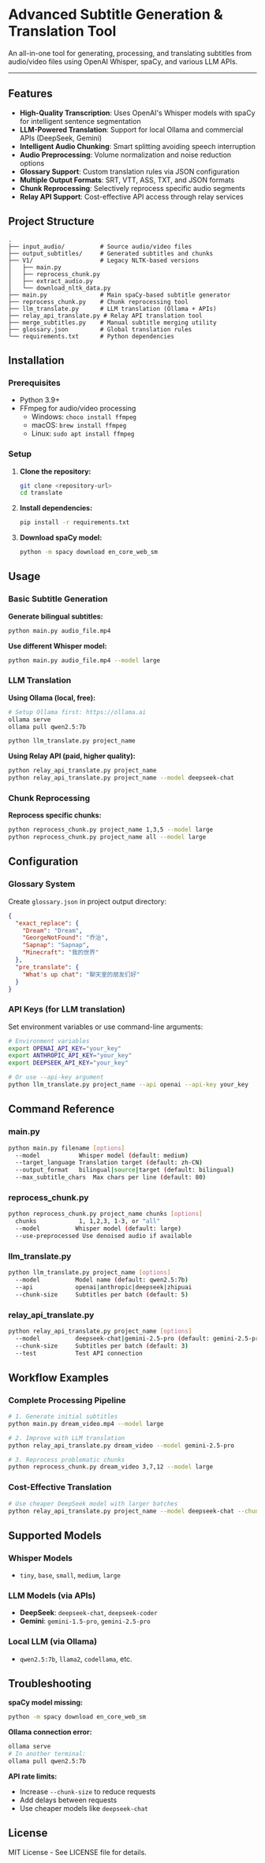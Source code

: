 # Advanced Subtitle Generation & Translation Tool

An all-in-one tool for generating, processing, and translating subtitles from audio/video files using OpenAI Whisper, spaCy, and various LLM APIs.

---

## Features

- **High-Quality Transcription**: Uses OpenAI's Whisper models with spaCy for intelligent sentence segmentation
- **LLM-Powered Translation**: Support for local Ollama and commercial APIs (DeepSeek, Gemini) 
- **Intelligent Audio Chunking**: Smart splitting avoiding speech interruption
- **Audio Preprocessing**: Volume normalization and noise reduction options
- **Glossary Support**: Custom translation rules via JSON configuration
- **Multiple Output Formats**: SRT, VTT, ASS, TXT, and JSON formats
- **Chunk Reprocessing**: Selectively reprocess specific audio segments
- **Relay API Support**: Cost-effective API access through relay services

## Project Structure

```
.
├── input_audio/          # Source audio/video files
├── output_subtitles/     # Generated subtitles and chunks
├── V1/                   # Legacy NLTK-based versions
│   ├── main.py
│   ├── reprocess_chunk.py
│   ├── extract_audio.py
│   └── download_nltk_data.py
├── main.py               # Main spaCy-based subtitle generator
├── reprocess_chunk.py    # Chunk reprocessing tool
├── llm_translate.py      # LLM translation (Ollama + APIs)
├── relay_api_translate.py # Relay API translation tool
├── merge_subtitles.py    # Manual subtitle merging utility
├── glossary.json         # Global translation rules
└── requirements.txt      # Python dependencies
```

## Installation

### Prerequisites
- Python 3.9+
- FFmpeg for audio/video processing
  - Windows: `choco install ffmpeg`
  - macOS: `brew install ffmpeg`
  - Linux: `sudo apt install ffmpeg`

### Setup
1. **Clone the repository:**
   ```bash
   git clone <repository-url>
   cd translate
   ```

2. **Install dependencies:**
   ```bash
   pip install -r requirements.txt
   ```

3. **Download spaCy model:**
   ```bash
   python -m spacy download en_core_web_sm
   ```

## Usage

### Basic Subtitle Generation

**Generate bilingual subtitles:**
```bash
python main.py audio_file.mp4
```

**Use different Whisper model:**
```bash
python main.py audio_file.mp4 --model large
```

### LLM Translation

**Using Ollama (local, free):**
```bash
# Setup Ollama first: https://ollama.ai
ollama serve
ollama pull qwen2.5:7b

python llm_translate.py project_name
```

**Using Relay API (paid, higher quality):**
```bash
python relay_api_translate.py project_name
python relay_api_translate.py project_name --model deepseek-chat
```

### Chunk Reprocessing

**Reprocess specific chunks:**
```bash
python reprocess_chunk.py project_name 1,3,5 --model large
python reprocess_chunk.py project_name all --model large
```

## Configuration

### Glossary System

Create `glossary.json` in project output directory:

```json
{
  "exact_replace": {
    "Dream": "Dream",
    "GeorgeNotFound": "乔治",
    "Sapnap": "Sapnap",
    "Minecraft": "我的世界"
  },
  "pre_translate": {
    "What's up chat": "聊天室的朋友们好"
  }
}
```

### API Keys (for LLM translation)

Set environment variables or use command-line arguments:

```bash
# Environment variables
export OPENAI_API_KEY="your_key"
export ANTHROPIC_API_KEY="your_key"
export DEEPSEEK_API_KEY="your_key"

# Or use --api-key argument
python llm_translate.py project_name --api openai --api-key your_key
```

## Command Reference

### main.py
```bash
python main.py filename [options]
  --model           Whisper model (default: medium)
  --target_language Translation target (default: zh-CN)
  --output_format   bilingual|source|target (default: bilingual)
  --max_subtitle_chars  Max chars per line (default: 80)
```

### reprocess_chunk.py
```bash
python reprocess_chunk.py project_name chunks [options]
  chunks            1, 1,2,3, 1-3, or "all"
  --model          Whisper model (default: large)
  --use-preprocessed Use denoised audio if available
```

### llm_translate.py
```bash
python llm_translate.py project_name [options]
  --model          Model name (default: qwen2.5:7b)
  --api            openai|anthropic|deepseek|zhipuai
  --chunk-size     Subtitles per batch (default: 5)
```

### relay_api_translate.py
```bash
python relay_api_translate.py project_name [options]
  --model          deepseek-chat|gemini-2.5-pro (default: gemini-2.5-pro)
  --chunk-size     Subtitles per batch (default: 3)
  --test           Test API connection
```

## Workflow Examples

### Complete Processing Pipeline
```bash
# 1. Generate initial subtitles
python main.py dream_video.mp4 --model large

# 2. Improve with LLM translation
python relay_api_translate.py dream_video --model gemini-2.5-pro

# 3. Reprocess problematic chunks
python reprocess_chunk.py dream_video 3,7,12 --model large
```

### Cost-Effective Translation
```bash
# Use cheaper DeepSeek model with larger batches
python relay_api_translate.py project_name --model deepseek-chat --chunk-size 10
```

## Supported Models

### Whisper Models
- `tiny`, `base`, `small`, `medium`, `large`

### LLM Models (via APIs)
- **DeepSeek**: `deepseek-chat`, `deepseek-coder`
- **Gemini**: `gemini-1.5-pro`, `gemini-2.5-pro`

### Local LLM (via Ollama)
- `qwen2.5:7b`, `llama2`, `codellama`, etc.

## Troubleshooting

**spaCy model missing:**
```bash
python -m spacy download en_core_web_sm
```

**Ollama connection error:**
```bash
ollama serve
# In another terminal:
ollama pull qwen2.5:7b
```

**API rate limits:**
- Increase `--chunk-size` to reduce requests
- Add delays between requests
- Use cheaper models like `deepseek-chat`

## License

MIT License - See LICENSE file for details.